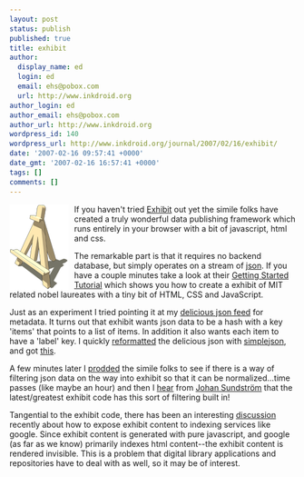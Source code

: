 ```yaml
---
layout: post
status: publish
published: true
title: exhibit
author:
  display_name: ed
  login: ed
  email: ehs@pobox.com
  url: http://www.inkdroid.org
author_login: ed
author_email: ehs@pobox.com
author_url: http://www.inkdroid.org
wordpress_id: 140
wordpress_url: http://www.inkdroid.org/journal/2007/02/16/exhibit/
date: '2007-02-16 09:57:41 +0000'
date_gmt: '2007-02-16 16:57:41 +0000'
tags: []
comments: []
---
```


<p><a href="http://simile.mit.edu/exhibit"><img src="/images/exhibit.png" style="margin-right: 10px; border: 0; float: left;"/></a> If you haven't tried <a href="http://simile.mit.edu/exhibit/">Exhibit</a> out yet the simile folks have created a truly wonderful data publishing framework which runs entirely in your browser with a bit of javascript, html and css.</p>
<p>The remarkable part is that it requires no backend database, but simply operates on a stream of <a href="http://en.wikipedia.org/wiki/JSON">json</a>. If you have a couple minutes take a look at their <a href="http://simile.mit.edu/wiki/Exhibit/Getting_Started_Tutorial">Getting Started Tutorial</a> which shows you how to create a exhibit of MIT related nobel laureates with a tiny bit of HTML, CSS and JavaScript.</p>
<p>Just as an experiment I tried pointing it at my <a href="http://del.icio.us/feeds/json/inkdroid/metadata?raw=1&count=100">delicious json feed</a> for metadata. It turns out that exhibit wants json data to be a hash with a key 'items' that points to a list of items. In addition it also wants each item to have a 'label' key. I quickly <a href="/exhibit/delicious/delicious.json">reformatted</a> the delicious json with <a href="http://cheeseshop.python.org/pypi/simplejson">simplejson</a>, and got <a href="/exhibits/delicious">this</a>.</p>
<p>A few minutes later I <a href="http://simile.mit.edu/mail/ReadMsg?listName=General&msgId=14474">prodded</a> the simile folks to see if there is a way of filtering json data on the way into exhibit so that it can be normalized...time passes (like maybe an hour) and then I <a href="http://web.archive.org/web/20070321011919/http://simile.mit.edu:80/mail/ReadMsg?listName=General&amp;msgId=14476">hear</a> from <a href="http://ecmanaut.blogspot.com/">Johan Sundstr&ouml;m</a> that the latest/greatest exhibit code has this sort of filtering built in!</p>
<p>Tangential to the exhibit code, there has been an interesting <a href="http://simile.mit.edu/mail/BrowseList?listName=General&from=10038&to=10038&count=100&by=thread&paged=false&by=date" title="need to read the thread from the bottom up">discussion</a> recently about how to expose exhibit content to indexing services like google. Since exhibit content is generated with pure javascript, and google (as far as we know) primarily indexes html content--the exhibit content is rendered invisible. This is a problem that digital library applications and repositories have to deal with as well, so it may be of interest.</p>

